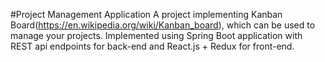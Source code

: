 #Project Management Application
A project implementing Kanban Board(https://en.wikipedia.org/wiki/Kanban_board),
which can be used to manage your projects.
Implemented using Spring Boot application with REST api endpoints for back-end
and React.js + Redux for front-end.
